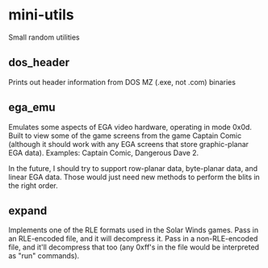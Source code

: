 # mini-utils
Small random utilities

## dos_header
Prints out header information from DOS MZ (.exe, not .com) binaries

## ega_emu
Emulates some aspects of EGA video hardware, operating in mode 0x0d. Built to view some of the game screens from the game Captain Comic (although it should work with any EGA screens that store graphic-planar EGA data). Examples: Captain Comic, Dangerous Dave 2.

In the future, I should try to support row-planar data, byte-planar data, and linear EGA data. Those would just need new methods to perform the blits in the right order.

## expand
Implements one of the RLE formats used in the Solar Winds games. Pass in an RLE-encoded file, and it will decompress it. Pass in a non-RLE-encoded file, and it'll decompress that too (any 0xff's in the file would be interpreted as "run" commands).
